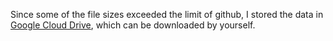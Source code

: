Since some of the file sizes exceeded the limit of github, I stored the data in [Google Cloud Drive](https://drive.google.com/drive/folders/1AJH5DGcLM6X82CLdEZPdpdUR0QorULEw?usp=sharing), which can be downloaded by yourself.